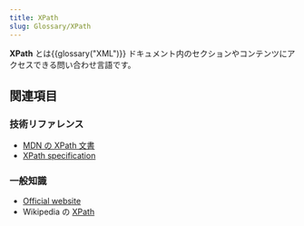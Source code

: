```yaml
---
title: XPath
slug: Glossary/XPath
---
```


**XPath** とは{{glossary("XML")}} ドキュメント内のセクションやコンテンツにアクセスできる問い合わせ言語です。

## 関連項目

### 技術リファレンス

- [MDN の XPath 文書](/ja/docs/Web/XPath)
- [XPath specification](http://www.w3.org/TR/xpath-30/)

### 一般知識

- [Official website](http://www.w3.org/standards/techs/xpath#w3c_all)
- Wikipedia の [XPath](https://ja.wikipedia.org/wiki/XPath)
